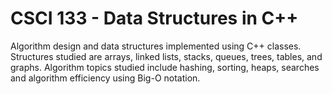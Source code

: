 # CSCI 133 - Data Structures in C++

Algorithm design and data structures implemented using C++ classes. Structures studied are arrays, linked lists, stacks, queues, trees, tables, and graphs. Algorithm topics studied include hashing, sorting, heaps, searches and algorithm efficiency using Big-O notation.
